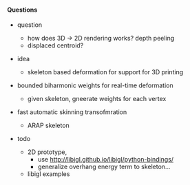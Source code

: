 





#### Questions


+ question 
    + how does 3D -> 2D rendering works? depth peeling
    + displaced centroid?

+ idea
    + skeleton based deformation for support for 3D printing
+ bounded biharmonic weights for real-time deformation
    + given skeleton, gneerate weights for each vertex
+ fast automatic skinning transofmration 
    + ARAP skeleton


+ todo
    + 2D prototype, 
        + use http://libigl.github.io/libigl/python-bindings/
        + generalize overhang energy term to skeleton...
    + libigl examples